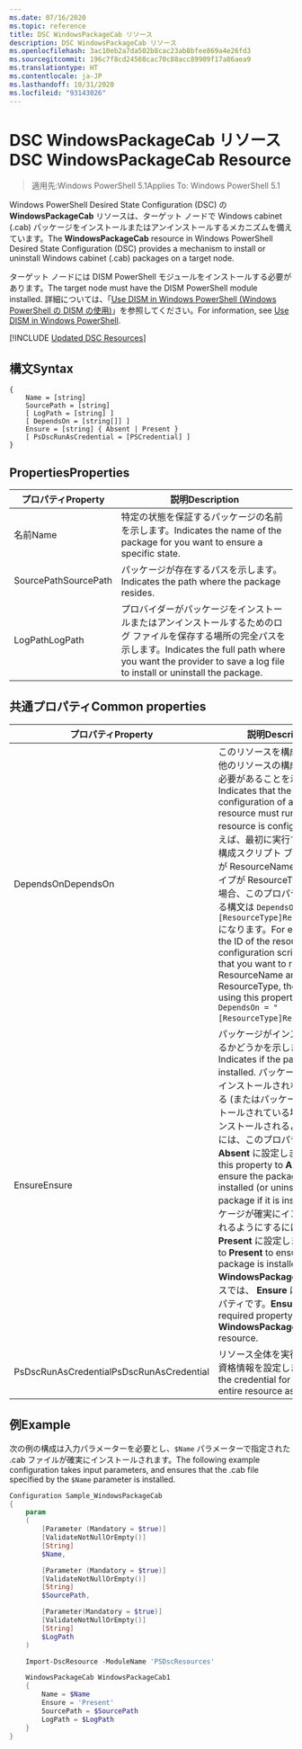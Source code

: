 ```yaml
---
ms.date: 07/16/2020
ms.topic: reference
title: DSC WindowsPackageCab リソース
description: DSC WindowsPackageCab リソース
ms.openlocfilehash: 3ac10eb2a7da502b8cac23ab8bfee869a4e26fd3
ms.sourcegitcommit: 196c7f8cd24560cac70c88acc89909f17a86aea9
ms.translationtype: HT
ms.contentlocale: ja-JP
ms.lasthandoff: 10/31/2020
ms.locfileid: "93143026"
---
```

# <a name="dsc-windowspackagecab-resource"></a><span data-ttu-id="65135-103">DSC WindowsPackageCab リソース</span><span class="sxs-lookup"><span data-stu-id="65135-103">DSC WindowsPackageCab Resource</span></span>

> <span data-ttu-id="65135-104">適用先:Windows PowerShell 5.1</span><span class="sxs-lookup"><span data-stu-id="65135-104">Applies To: Windows PowerShell 5.1</span></span>

<span data-ttu-id="65135-105">Windows PowerShell Desired State Configuration (DSC) の **WindowsPackageCab** リソースは、ターゲット ノードで Windows cabinet (.cab) パッケージをインストールまたはアンインストールするメカニズムを備えています。</span><span class="sxs-lookup"><span data-stu-id="65135-105">The **WindowsPackageCab** resource in Windows PowerShell Desired State Configuration (DSC) provides a mechanism to install or uninstall Windows cabinet (.cab) packages on a target node.</span></span>

<span data-ttu-id="65135-106">ターゲット ノードには DISM PowerShell モジュールをインストールする必要があります。</span><span class="sxs-lookup"><span data-stu-id="65135-106">The target node must have the DISM PowerShell module installed.</span></span> <span data-ttu-id="65135-107">詳細については、「[Use DISM in Windows PowerShell (Windows PowerShell の DISM の使用)](/windows-hardware/manufacture/desktop/use-dism-in-windows-powershell-s14)」を参照してください。</span><span class="sxs-lookup"><span data-stu-id="65135-107">For information, see [Use DISM in Windows PowerShell](/windows-hardware/manufacture/desktop/use-dism-in-windows-powershell-s14).</span></span>

[!INCLUDE [Updated DSC Resources](../../../../../includes/dsc-resources.md)]

## <a name="syntax"></a><span data-ttu-id="65135-108">構文</span><span class="sxs-lookup"><span data-stu-id="65135-108">Syntax</span></span>

```Syntax
{
    Name = [string]
    SourcePath = [string]
    [ LogPath = [string] ]
    [ DependsOn = [string[]] ]
    Ensure = [string] { Absent | Present }
    [ PsDscRunAsCredential = [PSCredential] ]
}
```

## <a name="properties"></a><span data-ttu-id="65135-109">Properties</span><span class="sxs-lookup"><span data-stu-id="65135-109">Properties</span></span>

|<span data-ttu-id="65135-110">プロパティ</span><span class="sxs-lookup"><span data-stu-id="65135-110">Property</span></span> |<span data-ttu-id="65135-111">説明</span><span class="sxs-lookup"><span data-stu-id="65135-111">Description</span></span> |
|---|---|
|<span data-ttu-id="65135-112">名前</span><span class="sxs-lookup"><span data-stu-id="65135-112">Name</span></span> |<span data-ttu-id="65135-113">特定の状態を保証するパッケージの名前を示します。</span><span class="sxs-lookup"><span data-stu-id="65135-113">Indicates the name of the package for you want to ensure a specific state.</span></span> |
|<span data-ttu-id="65135-114">SourcePath</span><span class="sxs-lookup"><span data-stu-id="65135-114">SourcePath</span></span> |<span data-ttu-id="65135-115">パッケージが存在するパスを示します。</span><span class="sxs-lookup"><span data-stu-id="65135-115">Indicates the path where the package resides.</span></span> |
|<span data-ttu-id="65135-116">LogPath</span><span class="sxs-lookup"><span data-stu-id="65135-116">LogPath</span></span> |<span data-ttu-id="65135-117">プロバイダーがパッケージをインストールまたはアンインストールするためのログ ファイルを保存する場所の完全パスを示します。</span><span class="sxs-lookup"><span data-stu-id="65135-117">Indicates the full path where you want the provider to save a log file to install or uninstall the package.</span></span> |

## <a name="common-properties"></a><span data-ttu-id="65135-118">共通プロパティ</span><span class="sxs-lookup"><span data-stu-id="65135-118">Common properties</span></span>

|<span data-ttu-id="65135-119">プロパティ</span><span class="sxs-lookup"><span data-stu-id="65135-119">Property</span></span> |<span data-ttu-id="65135-120">説明</span><span class="sxs-lookup"><span data-stu-id="65135-120">Description</span></span> |
|---|---|
|<span data-ttu-id="65135-121">DependsOn</span><span class="sxs-lookup"><span data-stu-id="65135-121">DependsOn</span></span> |<span data-ttu-id="65135-122">このリソースを構成する前に、他のリソースの構成を実行する必要があることを示します。</span><span class="sxs-lookup"><span data-stu-id="65135-122">Indicates that the configuration of another resource must run before this resource is configured.</span></span> <span data-ttu-id="65135-123">たとえば、最初に実行するリソース構成スクリプト ブロックの ID が ResourceName で、そのタイプが ResourceType である場合、このプロパティを使用する構文は `DependsOn = "[ResourceType]ResourceName"` になります。</span><span class="sxs-lookup"><span data-stu-id="65135-123">For example, if the ID of the resource configuration script block that you want to run first is ResourceName and its type is ResourceType, the syntax for using this property is `DependsOn = "[ResourceType]ResourceName"`.</span></span> |
|<span data-ttu-id="65135-124">Ensure</span><span class="sxs-lookup"><span data-stu-id="65135-124">Ensure</span></span> |<span data-ttu-id="65135-125">パッケージがインストールされるかどうかを示します。</span><span class="sxs-lookup"><span data-stu-id="65135-125">Indicates if the package is installed.</span></span> <span data-ttu-id="65135-126">パッケージが確実にインストールされないようにする (またはパッケージがインストールされている場合はアンインストールされるようにする) には、このプロパティを **Absent** に設定します。</span><span class="sxs-lookup"><span data-stu-id="65135-126">Set this property to **Absent** to ensure the package is not installed (or uninstall the package if it is installed).</span></span> <span data-ttu-id="65135-127">パッケージが確実にインストールされるようにするには、これを **Present** に設定します。</span><span class="sxs-lookup"><span data-stu-id="65135-127">Set it to **Present** to ensure the package is installed.</span></span> <span data-ttu-id="65135-128">**WindowsPackageCab** リソースでは、 **Ensure** は必須のプロパティです。</span><span class="sxs-lookup"><span data-stu-id="65135-128">**Ensure** is a required property on the **WindowsPackageCab** resource.</span></span> |
|<span data-ttu-id="65135-129">PsDscRunAsCredential</span><span class="sxs-lookup"><span data-stu-id="65135-129">PsDscRunAsCredential</span></span> |<span data-ttu-id="65135-130">リソース全体を実行するための資格情報を設定します。</span><span class="sxs-lookup"><span data-stu-id="65135-130">Sets the credential for running the entire resource as.</span></span> |

## <a name="example"></a><span data-ttu-id="65135-131">例</span><span class="sxs-lookup"><span data-stu-id="65135-131">Example</span></span>

<span data-ttu-id="65135-132">次の例の構成は入力パラメーターを必要とし、`$Name` パラメーターで指定された .cab ファイルが確実にインストールされます。</span><span class="sxs-lookup"><span data-stu-id="65135-132">The following example configuration takes input parameters, and ensures that the .cab file specified by the `$Name` parameter is installed.</span></span>

```powershell
Configuration Sample_WindowsPackageCab
{
    param
    (
        [Parameter (Mandatory = $true)]
        [ValidateNotNullOrEmpty()]
        [String]
        $Name,

        [Parameter (Mandatory = $true)]
        [ValidateNotNullOrEmpty()]
        [String]
        $SourcePath,

        [Parameter(Mandatory = $true)]
        [ValidateNotNullOrEmpty()]
        [String]
        $LogPath
    )

    Import-DscResource -ModuleName 'PSDscResources'

    WindowsPackageCab WindowsPackageCab1
    {
        Name = $Name
        Ensure = 'Present'
        SourcePath = $SourcePath
        LogPath = $LogPath
    }
}
```
